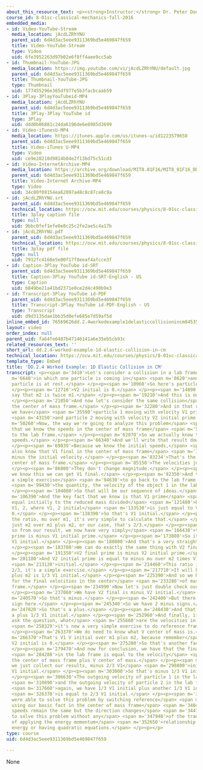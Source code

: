 ```yaml
---
about_this_resource_text: <p><strong>Instructor:</strong> Dr. Peter Dourmashkin</p>
course_id: 8-01sc-classical-mechanics-fall-2016
embedded_media:
- id: Video-YouTube-Stream
  media_location: jAcdLZRhYNU
  parent_uid: 6d4d3ac5eee9311369bd5e469847f659
  title: Video-YouTube-Stream
  type: Video
  uid: 6fe3952263d97b02e6f8ff4aee9cc5ab
- id: Thumbnail-YouTube-JPG
  media_location: https://img.youtube.com/vi/jAcdLZRhYNU/default.jpg
  parent_uid: 6d4d3ac5eee9311369bd5e469847f659
  title: Thumbnail-YouTube-JPG
  type: Thumbnail
  uid: 177455296e365df977e5b3facbcaab59
- id: 3Play-3PlayYouTubeid-MP4
  media_location: jAcdLZRhYNU
  parent_uid: 6d4d3ac5eee9311369bd5e469847f659
  title: 3Play-3Play YouTube id
  type: 3Play
  uid: ddd0b06881c24da6196de6e8985d3699
- id: Video-iTunesU-MP4
  media_location: https://itunes.apple.com/us/itunes-u/id1223579658
  parent_uid: 6d4d3ac5eee9311369bd5e469847f659
  title: Video-iTunes U-MP4
  type: Video
  uid: ce9e28210d9814b84e2f13bd75c51cd3
- id: Video-InternetArchive-MP4
  media_location: https://archive.org/download/MIT8.01F16/MIT8_01F16_DD_CMframe4_360p.mp4
  parent_uid: 6d4d3ac5eee9311369bd5e469847f659
  title: Video-Internet Archive-MP4
  type: Video
  uid: 34c80f09154ea62097a48c8c87ce8c9a
- id: jAcdLZRhYNU.srt
  parent_uid: 6d4d3ac5eee9311369bd5e469847f659
  technical_location: https://ocw.mit.edu/courses/physics/8-01sc-classical-mechanics-fall-2016/week-9-collision-theory/dd.2.4-worked-example-1d-elastic-collision-in-cm/dd.2.4-worked-example-1d-elastic-collision-in-cm/jAcdLZRhYNU.srt
  title: 3play caption file
  type: null
  uid: 9bbc0fef1efe0e8c25c2fe2ae5c4a17b
- id: jAcdLZRhYNU.pdf
  parent_uid: 6d4d3ac5eee9311369bd5e469847f659
  technical_location: https://ocw.mit.edu/courses/physics/8-01sc-classical-mechanics-fall-2016/week-9-collision-theory/dd.2.4-worked-example-1d-elastic-collision-in-cm/dd.2.4-worked-example-1d-elastic-collision-in-cm/jAcdLZRhYNU.pdf
  title: 3play pdf file
  type: null
  uid: 7912fc4160e5e00f17f8eeaf4afcce3f
- id: Caption-3Play YouTube id-SRT
  parent_uid: 6d4d3ac5eee9311369bd5e469847f659
  title: Caption-3Play YouTube id-SRT-English - US
  type: Caption
  uid: b849be21a41bd2371e0ce2d4c490b9e3
- id: Transcript-3Play YouTube id-PDF
  parent_uid: 6d4d3ac5eee9311369bd5e469847f659
  title: Transcript-3Play YouTube id-PDF-English - US
  type: Transcript
  uid: d9d3135dae1bb35d0efe685e7d59af5d
inline_embed_id: 76569626dd.2.4workedexample1delasticcollisionincm84535664
layout: video
order_index: null
parent_uid: fa64fe6487b47146141a6e35eb5cb93c
related_resources_text: ''
short_url: dd.2.4-worked-example-1d-elastic-collision-in-cm
technical_location: https://ocw.mit.edu/courses/physics/8-01sc-classical-mechanics-fall-2016/week-9-collision-theory/dd.2.4-worked-example-1d-elastic-collision-in-cm/dd.2.4-worked-example-1d-elastic-collision-in-cm
template_type: Embed
title: 'DD.2.4 Worked Example: 1D Elastic Collision in CM'
transcript: <p><span m='3410'>Let's consider a collision in a lab frame</span> <span
  m='6640'>in which one particle is coming in</span> <span m='8620'>and the other
  particle is at rest.</span> </p><p><span m='10960'>So here's particle 2.</span>
  </p><p><span m='12710'>V2 initial is 0.</span> </p><p><span m='14890'>And we could
  say that m2 is twice m1.</span> </p><p><span m='19210'>And this is our lab frame.</span>
  </p><p><span m='21850'>And now let's consider the same collision</span> <span m='24700'>in
  the center of mass frame.</span> </p><p><span m='32280'>And in that reference frame,
  we have</span> <span m='35590'>particle 1 moving with velocity V1 prime initial</span>
  <span m='43150'>and particle 2 moving with velocity V2 initial prime.</span> </p><p><span
  m='50260'>Now, the way we're going to analyze this problem</span> <span m='52990'>is
  that we know the speeds in the center of mass frame</span> <span m='59740'>relative
  to the lab frame.</span> </p><p><span m='62870'>So we actually know these initial
  speeds.</span> </p><p><span m='66340'>And we'll write that result down in a moment.</span>
  </p><p><span m='69039'>Because we know the initial speeds,</span> <span m='70570'>we
  also know that V1 final in the center of mass frame</span> <span m='77289'>is just
  minus the initial velocity.</span> </p><p><span m='83234'>That's the beauty of the
  center of mass frame.</span> </p><p><span m='85150'>The velocities just change direction.</span>
  </p><p><span m='86800'>They don't change magnitude.</span> </p><p><span m='88330'>Because
  we know this we can get V1 final.</span> </p><p><span m='92350'>And then it's just
  a simple exercise</span> <span m='94630'>to go back to the lab frame to calculate</span>
  <span m='99430'>the quantity, the velocity of the object 1 in the lab frame.</span>
  </p><p><span m='104080'>So that will be our sequence of ideas.</span> </p><p><span
  m='106390'>And the key fact that we know is that V1 prime</span> <span m='115150'>is
  equal initially to the reduced mass divided</span> <span m='121480'>by m1 times
  V1, 2, where V1, 2 initial</span> <span m='133530'>is just equal to V1 initial minus
  0.</span> </p><p><span m='138390'>So that's V1 initial.</span> </p><p><span m='143579'>And
  the ratio, mu over m1, it's very simple to calculate that.</span> </p><p><span m='152370'>That's
  just m2 over m1 plus m2, or our case, that's 2/3.</span> </p><p><span m='159690'>And
  so from our result, we now have very simply</span> <span m='166430'>that V1 final
  prime is minus V1 initial prime.</span> </p><p><span m='173880'>So it's minus 2/3
  V1 initial.</span> </p><p><span m='180000'>And that's a very straightforward calculation.</span>
  </p><p><span m='183780'>We can do exactly the same thing with V2 final prime.</span>
  </p><p><span m='191350'>V2 final prime is minus V2 initial prime.</span> </p><p><span
  m='201180'>And V2 initial prime is equal to minus mu over m2 times V1, 2</span>
  <span m='213120'>initial.</span> </p><p><span m='214460'>This ratio instead of being
  2/3, it's a simple exercise.</span> </p><p><span m='217710'>It will be m1 over m1
  plus m2 is 1/3 V1 initial.</span> </p><p><span m='225390'>And so we have solved
  for the final velocities in the center</span> <span m='233280'>of mass reference
  frame.</span> </p><p><span m='234990'>Now let's just double check our results.</span>
  </p><p><span m='237060'>We have V2 final is minus V2 initial.</span> </p><p><span
  m='240570'>So that's minus.</span> </p><p><span m='242400'>But there's another minus
  sign here.</span> </p><p><span m='245340'>So we have 2 minus signs.</span> </p><p><span
  m='247020'>So that's a plus.</span> </p><p><span m='248430'>And that's why we have
  a plus 1/3 V1 initial.</span> </p><p><span m='252960'>And finally, if we want to
  ask the question, what</span> <span m='255660'>are the velocities in the lab frame,</span>
  <span m='258329'>it's now a very simple exercise to do reference frame change.</span>
  </p><p><span m='263370'>We do need to know what V center of mass is.</span> </p><p><span
  m='266370'>That's V1 V initial over m1 plus m2, because remember</span> <span m='272250'>that
  V2 initial is 0.</span> </p><p><span m='275280'>So that's another factor, V1 initial.</span>
  </p><p><span m='279470'>And now for conclusion, we have that the final velocity</span>
  <span m='284280'>in the lab frame is equal to the velocity</span> <span m='290370'>in
  the center of mass frame plus V center of mass.</span> </p><p><span m='294060'>And
  we just collect our results, minus 2/3 V1</span> <span m='298800'>initial plus 1/3
  V1 initial.</span> </p><p><span m='303000'>So that's minus 1/3 V1 initial.</span>
  </p><p><span m='306630'>The outgoing velocity of particle 1 in the lab frame</span>
  <span m='310890'>and the outgoing velocity of particle 2 in the lab frame,</span>
  <span m='317660'>again, we have 1/3 V1 initial plus another 1/3 V1 initial</span>
  <span m='326370'>is equal to 2/3 V1 initial.</span> </p><p><span m='331080'>So we
  were able to solve this problem by switching reference</span> <span m='335130'>frame
  using our basic fact in the center of mass frame</span> <span m='340440'>that the
  speeds remain the same but the direction changes</span> <span m='344700'>and able
  to solve this problem without any</span> <span m='347940'>of the traditional ways
  of applying the energy momentum</span> <span m='352650'>relationship and kinetic
  energy or having quadratic equations.</span> </p><p></p>
type: course
uid: 6d4d3ac5eee9311369bd5e469847f659

---
```

None